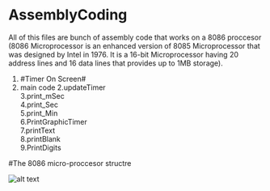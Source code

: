 # AssemblyCoding

All of this files are bunch of assembly code that works on a 8086 proccesor  
(8086 Microprocessor is an enhanced version of 
8085 Microprocessor that was designed by Intel in 1976.
It is a 16-bit Microprocessor having 20 address lines and 16 
data lines that provides up to 1MB storage).


1. #Timer On Screen#
  1. main	code
  2.updateTimer		
  3.print_mSec		
  4.print_Sec			
  5.print_Min			
  6.PrintGraphicTimer	
  7.printText	
  8.printBlank	
  9.PrintDigits



#The 8086 micro-proccesor structre


![alt text](https://electronicsdesk.com/wp-content/uploads/2019/03/block-diagram-of-8086-microprocessor-1.jpg)
